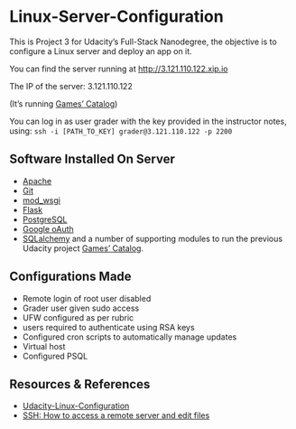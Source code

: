 # Linux-Server-Configuration

This is Project 3 for Udacity’s Full-Stack Nanodegree, the objective is to configure a Linux server and deploy an app on it.

You can find the server running at http://3.121.110.122.xip.io

The IP of the server: 3.121.110.122

(It’s running   [Games’ Catalog](https://github.com/ANFALATAWI/Games_Catalog))


You can log in as user grader with the key provided in the instructor notes, using:
`ssh -i [PATH_TO_KEY] grader@3.121.110.122 -p 2200`

## Software Installed On Server
* [Apache](https://httpd.apache.org)
* [Git](https://git-scm.com)
* [mod_wsgi](https://en.wikipedia.org/wiki/Mod_wsgi)
* [Flask](http://flask.pocoo.org)
* [PostgreSQL](https://www.postgresql.org)
* [Google oAuth](https://developers.google.com/identity/protocols/OAuth2)
* [SQLalchemy](https://www.sqlalchemy.org)
and  a number of supporting modules to run the previous Udacity project [Games’ Catalog](https://github.com/ANFALATAWI/Games_Catalog).

## Configurations Made
* Remote login of root user disabled
* Grader user given sudo access
* UFW configured as per rubric
* users required to authenticate using RSA keys
* Configured cron scripts to automatically manage updates
* Virtual host
* Configured PSQL

## Resources & References
* [Udacity-Linux-Configuration](https://github.com/mulligan121/Udacity-Linux-Configuration/blob/master/README.md)
* [SSH: How to access a remote server and edit files](https://www.youtube.com/watch?v=HcwK8IWc-a8)  
